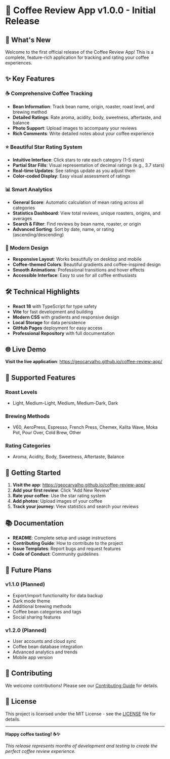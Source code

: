 # 🎉 Coffee Review App v1.0.0 - Initial Release

## 🚀 What's New

Welcome to the first official release of the Coffee Review App! This is a complete, feature-rich application for tracking and rating your coffee experiences.

## ✨ Key Features

### ☕ Comprehensive Coffee Tracking
- **Bean Information**: Track bean name, origin, roaster, roast level, and brewing method
- **Detailed Ratings**: Rate aroma, acidity, body, sweetness, aftertaste, and balance
- **Photo Support**: Upload images to accompany your reviews
- **Rich Comments**: Write detailed notes about your coffee experience

### ⭐ Beautiful Star Rating System
- **Intuitive Interface**: Click stars to rate each category (1-5 stars)
- **Partial Star Fills**: Visual representation of decimal ratings (e.g., 3.7 stars)
- **Real-time Updates**: See ratings update as you adjust them
- **Color-coded Display**: Easy visual assessment of ratings

### 📊 Smart Analytics
- **General Score**: Automatic calculation of mean rating across all categories
- **Statistics Dashboard**: View total reviews, unique roasters, origins, and averages
- **Search & Filter**: Find reviews by bean name, roaster, or origin
- **Advanced Sorting**: Sort by date, name, or rating (ascending/descending)

### 🎨 Modern Design
- **Responsive Layout**: Works beautifully on desktop and mobile
- **Coffee-themed Colors**: Beautiful gradients and coffee-inspired design
- **Smooth Animations**: Professional transitions and hover effects
- **Accessible Interface**: Easy to use for all coffee enthusiasts

## 🛠️ Technical Highlights

- **React 18** with TypeScript for type safety
- **Vite** for fast development and building
- **Modern CSS** with gradients and responsive design
- **Local Storage** for data persistence
- **GitHub Pages** deployment for easy access
- **Professional Repository** with full documentation

## 🌐 Live Demo

**Visit the live application**: https://geocarvalho.github.io/coffee-review-app/

## 📱 Supported Features

### Roast Levels
- Light, Medium-Light, Medium, Medium-Dark, Dark

### Brewing Methods
- V60, AeroPress, Espresso, French Press, Chemex, Kalita Wave, Moka Pot, Pour Over, Cold Brew, Other

### Rating Categories
- Aroma, Acidity, Body, Sweetness, Aftertaste, Balance

## 🚀 Getting Started

1. **Visit the app**: https://geocarvalho.github.io/coffee-review-app/
2. **Add your first review**: Click "Add New Review"
3. **Rate your coffee**: Use the star rating system
4. **Add photos**: Upload images of your coffee
5. **Track your journey**: View statistics and search your reviews

## 📚 Documentation

- **README**: Complete setup and usage instructions
- **Contributing Guide**: How to contribute to the project
- **Issue Templates**: Report bugs and request features
- **Code of Conduct**: Community guidelines

## 🔮 Future Plans

### v1.1.0 (Planned)
- Export/import functionality for data backup
- Dark mode theme
- Additional brewing methods
- Coffee bean categories and tags
- Social sharing features

### v1.2.0 (Planned)
- User accounts and cloud sync
- Coffee bean database integration
- Advanced analytics and trends
- Mobile app version

## 🤝 Contributing

We welcome contributions! Please see our [Contributing Guide](CONTRIBUTING.md) for details.

## 📄 License

This project is licensed under the MIT License - see the [LICENSE](LICENSE) file for details.

---

**Happy coffee tasting! ☕✨**

*This release represents months of development and testing to create the perfect coffee review experience.* 